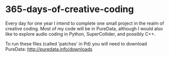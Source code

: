 365-days-of-creative-coding
===========================

Every day for one year I intend to complete one small project in the realm of creative coding. Most of my code will be in PureData, although I would also like to explore audio coding in Python, SuperCollider, and possibly C++.

To run these files (called 'patches' in Pd) you will need to download PureData: http://puredata.info/downloads
